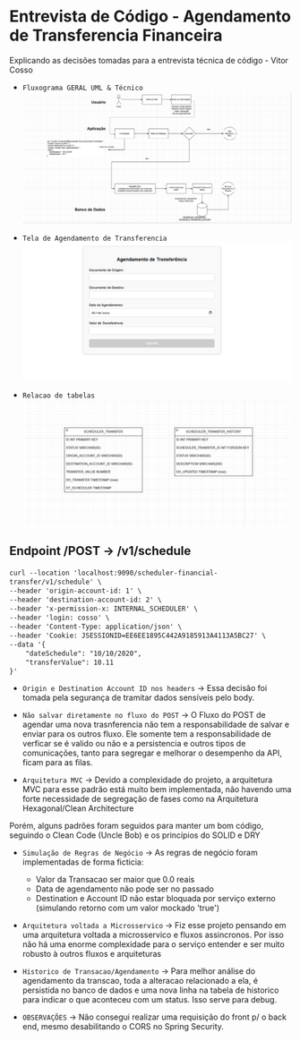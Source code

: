 # Entrevista de Código - Agendamento de Transferencia Financeira

Explicando as decisões tomadas para a entrevista técnica de código - Vitor Cosso

- `Fluxograma GERAL UML & Técnico`
![img.png](img.png)

- `Tela de Agendamento de Transferencia`
![img_1.png](img_1.png)

- `Relacao de tabelas`
![image](image.png)

## Endpoint /POST -> /v1/schedule

```
curl --location 'localhost:9090/scheduler-financial-transfer/v1/schedule' \
--header 'origin-account-id: 1' \
--header 'destination-account-id: 2' \
--header 'x-permission-x: INTERNAL_SCHEDULER' \
--header 'login: cosso' \
--header 'Content-Type: application/json' \
--header 'Cookie: JSESSIONID=EE6EE1895C442A9185913A4113A5BC27' \
--data '{
    "dateSchedule": "10/10/2020",
    "transferValue": 10.11
}'

```

- `Origin e Destination Account ID nos headers` -> Essa decisão foi tomada pela segurança de tramitar dados sensíveis pelo body.

- `Não salvar diretamente no fluxo do POST` -> O Fluxo do POST de agendar uma nova trasnferencia não tem a responsabilidade de salvar e enviar para os outros fluxo. Ele somente tem a responsabilidade de verficar se é valido ou não e a persistencia e outros tipos de comunicações, tanto para segregar e melhorar o desempenho da API, ficam para as filas.


- `Arquitetura MVC` -> Devido a complexidade do projeto, a arquitetura MVC para esse padrão está muito bem implementada, não havendo uma forte necessidade de segregação de fases como na Arquitetura Hexagonal/Clean Architecture

Porém, alguns padrões foram seguidos para manter um bom código, seguindo o Clean Code (Uncle Bob) e os princípios do SOLID e DRY

- `Simulação de Regras de Negócio` -> As regras de negócio foram implementadas de forma ficticia:
    - Valor da Transacao ser maior que 0.0 reais
    - Data de agendamento não pode ser no passado
    - Destination e Account ID não estar bloquada por serviço externo (simulando retorno com um valor mockado 'true')
  

- `Arquitetura voltada a Microsservico` -> Fiz esse projeto pensando em uma arquitetura voltada a microsservico e fluxos assincronos. Por isso não há uma enorme complexidade para o serviço entender e ser muito robusto à outros fluxos e arquiteturas

- `Historico de Transacao/Agendamento` -> Para melhor análise do agendamento da transcao, toda a alteracao relacionado a ela, é persistida no banco de dados e uma nova linha na tabela de historico para indicar o que aconteceu com um status.
Isso serve para debug. 


- `OBSERVAÇÕES` -> Não consegui realizar uma requisição do front p/ o back end, mesmo desabilitando o CORS no Spring Security.